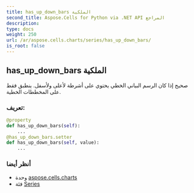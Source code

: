 ```yaml
---
title: has_up_down_bars الملكية
second_title: Aspose.Cells for Python via .NET API المراجع
description:
type: docs
weight: 250
url: /ar/aspose.cells.charts/series/has_up_down_bars/
is_root: false
---
```

##  has_up_down_bars الملكية

صحيح إذا كان الرسم البياني الخطي يحتوي على أشرطة لأعلى ولأسفل.
ينطبق فقط على المخططات الخطية.
###  تعريف:
```python
@property
def has_up_down_bars(self):
    ...
@has_up_down_bars.setter
def has_up_down_bars(self, value):
    ...
```

###  أنظر أيضا
* وحدة [aspose.cells.charts](../../)
* فئة [Series](/cells/python-net/ar/aspose.cells.charts/series)
